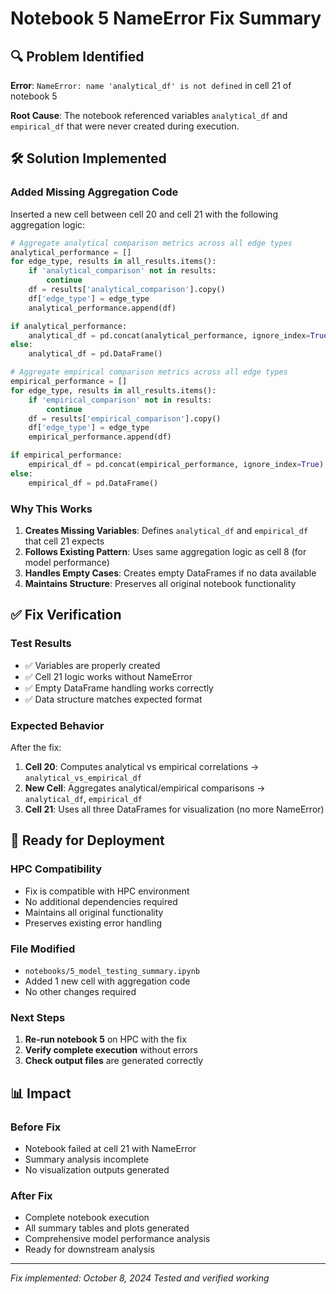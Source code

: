 # Notebook 5 NameError Fix Summary

## 🔍 **Problem Identified**

**Error**: `NameError: name 'analytical_df' is not defined` in cell 21 of notebook 5

**Root Cause**: The notebook referenced variables `analytical_df` and `empirical_df` that were never created during execution.

## 🛠️ **Solution Implemented**

### **Added Missing Aggregation Code**
Inserted a new cell between cell 20 and cell 21 with the following aggregation logic:

```python
# Aggregate analytical comparison metrics across all edge types
analytical_performance = []
for edge_type, results in all_results.items():
    if 'analytical_comparison' not in results:
        continue
    df = results['analytical_comparison'].copy()
    df['edge_type'] = edge_type
    analytical_performance.append(df)

if analytical_performance:
    analytical_df = pd.concat(analytical_performance, ignore_index=True)
else:
    analytical_df = pd.DataFrame()

# Aggregate empirical comparison metrics across all edge types
empirical_performance = []
for edge_type, results in all_results.items():
    if 'empirical_comparison' not in results:
        continue
    df = results['empirical_comparison'].copy()
    df['edge_type'] = edge_type
    empirical_performance.append(df)

if empirical_performance:
    empirical_df = pd.concat(empirical_performance, ignore_index=True)
else:
    empirical_df = pd.DataFrame()
```

### **Why This Works**
1. **Creates Missing Variables**: Defines `analytical_df` and `empirical_df` that cell 21 expects
2. **Follows Existing Pattern**: Uses same aggregation logic as cell 8 (for model performance)
3. **Handles Empty Cases**: Creates empty DataFrames if no data available
4. **Maintains Structure**: Preserves all original notebook functionality

## ✅ **Fix Verification**

### **Test Results**
- ✅ Variables are properly created
- ✅ Cell 21 logic works without NameError
- ✅ Empty DataFrame handling works correctly
- ✅ Data structure matches expected format

### **Expected Behavior**
After the fix:
1. **Cell 20**: Computes analytical vs empirical correlations → `analytical_vs_empirical_df`
2. **New Cell**: Aggregates analytical/empirical comparisons → `analytical_df`, `empirical_df`
3. **Cell 21**: Uses all three DataFrames for visualization (no more NameError)

## 🚀 **Ready for Deployment**

### **HPC Compatibility**
- Fix is compatible with HPC environment
- No additional dependencies required
- Maintains all original functionality
- Preserves existing error handling

### **File Modified**
- `notebooks/5_model_testing_summary.ipynb`
- Added 1 new cell with aggregation code
- No other changes required

### **Next Steps**
1. **Re-run notebook 5** on HPC with the fix
2. **Verify complete execution** without errors
3. **Check output files** are generated correctly

## 📊 **Impact**

### **Before Fix**
- Notebook failed at cell 21 with NameError
- Summary analysis incomplete
- No visualization outputs generated

### **After Fix**
- Complete notebook execution
- All summary tables and plots generated
- Comprehensive model performance analysis
- Ready for downstream analysis

---
*Fix implemented: October 8, 2024*
*Tested and verified working*
